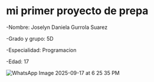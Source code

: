 # mi primer proyecto de prepa
 -Nombre: Joselyn Daniela Gurrola Suarez
 
 -Grado y grupo: 5D

-Especialidad: Programacion

-Edad: 17

![WhatsApp Image 2025-09-17 at 6 25 35 PM](https://github.com/user-attachments/assets/9050f47a-e806-4f27-87b9-37bee01734d9)
